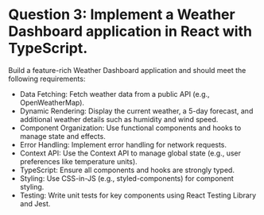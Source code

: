 # Question 3: Implement a Weather Dashboard application in React with TypeScript.

Build a feature-rich Weather Dashboard application and should meet the following requirements:

- Data Fetching: Fetch weather data from a public API (e.g., OpenWeatherMap).
- Dynamic Rendering: Display the current weather, a 5-day forecast, and additional weather details such as humidity and wind speed.
- Component Organization: Use functional components and hooks to manage state and effects.
- Error Handling: Implement error handling for network requests.
- Context API: Use the Context API to manage global state (e.g., user preferences like temperature units).
- TypeScript: Ensure all components and hooks are strongly typed.
- Styling: Use CSS-in-JS (e.g., styled-components) for component styling.
- Testing: Write unit tests for key components using React Testing Library and Jest.
